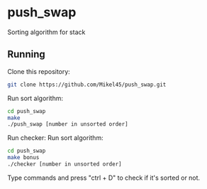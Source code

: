 # push_swap
Sorting algorithm for stack

## Running
Clone this repository:

```bash
git clone https://github.com/Mikel45/push_swap.git
```

Run sort algorithm:
```bash
cd push_swap
make
./push_swap [number in unsorted order]
```

Run checker:
Run sort algorithm:
```bash
cd push_swap
make bonus
./checker [number in unsorted order]
```
Type commands and press "ctrl + D" to check if it's sorted or not.
